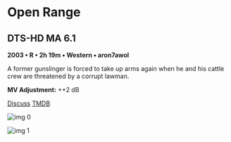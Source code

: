 # Open Range

## DTS-HD MA 6.1

**2003 • R • 2h 19m • Western • aron7awol**

A former gunslinger is forced to take up arms again when he and his cattle crew are threatened by a corrupt lawman.

**MV Adjustment:** ++2 dB

[Discuss](https://www.avsforum.com/threads/bass-eq-for-filtered-movies.2995212/post-59241602)  [TMDB](2055)

![img 0](https://i.imgur.com/QgLDmzL.jpg)

![img 1](https://i.imgur.com/HQricFw.jpg)

